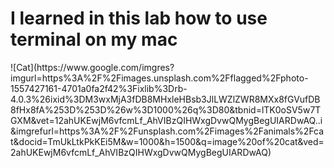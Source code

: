 <h1>I learned in this lab how to use terminal on my mac</h1>
![Cat](https://www.google.com/imgres?imgurl=https%3A%2F%2Fimages.unsplash.com%2Fflagged%2Fphoto-1557427161-4701a0fa2f42%3Fixlib%3Drb-4.0.3%26ixid%3DM3wxMjA3fDB8MHxleHBsb3JlLWZlZWR8MXx8fGVufDB8fHx8fA%253D%253D%26w%3D1000%26q%3D80&tbnid=lTK0oSV5w7TGXM&vet=12ahUKEwjM6vfcmLf_AhVIBzQIHWxgDvwQMygBegUIARDwAQ..i&imgrefurl=https%3A%2F%2Funsplash.com%2Fimages%2Fanimals%2Fcat&docid=TmUkLtkPkKEi5M&w=1000&h=1500&q=image%20of%20cat&ved=2ahUKEwjM6vfcmLf_AhVIBzQIHWxgDvwQMygBegUIARDwAQ)

